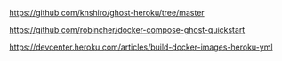 https://github.com/knshiro/ghost-heroku/tree/master

https://github.com/robincher/docker-compose-ghost-quickstart

https://devcenter.heroku.com/articles/build-docker-images-heroku-yml
